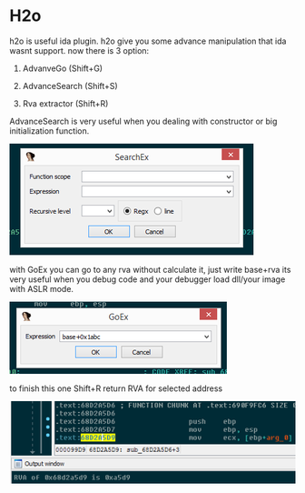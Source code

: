 # H2o
h2o is useful ida plugin. h2o give you some advance manipulation that ida wasnt support.
now there is 3 option:

1. AdvanveGo (Shift+G)

2. AdvanceSearch (Shift+S)

3. Rva extractor (Shift+R)

AdvanceSearch is very useful when you dealing with constructor or big initialization function.

![alt tag](https://github.com/shmuelyr/H2o/blob/master/image/SearchEx.png)

with GoEx you can go to any rva without calculate it, just write base+rva
its very useful when you debug code and your debugger load dll/your image with ASLR mode.

![alt tag](https://github.com/shmuelyr/H2o/blob/master/image/GoEx.png)

to finish this one Shift+R return RVA for selected address

![alt tag](https://github.com/shmuelyr/H2o/blob/master/image/Rva.png)
